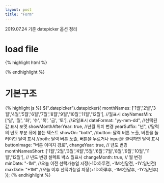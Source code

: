 ```yaml
---
layout: post
title: "Form"
---
```


2019.07.24 기준 datepicker 옵션 정리

# load file

{% highlight html %}
<!-- css -->
<link rel="stylesheet" href="jquery-ui.min.css">

<!-- javascript -->
<script src="jquery.min.js"></script>
<script src="jquery-ui.min.js"></script>

<!-- sprite 이미지 -->
{% endhighlight %}

# 기본구조

{% highlight js %}
$(".datepicker").datepicker({
    monthNames: ['1월','2월','3월','4월','5월','6월','7월','8월','9월','10월','11월','12월'], //월표시
    dayNamesMin: ['일', '월', '화', '수', '목', '금', '토'], //요일표시
    dateFormat: "yy-mm-dd", //선택된 값 표시 포멧
    showMonthAfterYear: true, //년월 위치 변경
    yearSuffix: "년", //달력의 년도 부분 뒤에 붙는 텍스트
    showOn: "both",
        //button: 달력 버튼 노출, 버튼을 눌러야만 달력 표시
        //both: 달력 버튼 노출, 버튼을 누르거나 input을 클릭하면 달력 표시  
    buttonImage: "버튼 이미지 경로",
    changeYear: true, // 년도 변경
    monthNamesShort: ['1월','2월','3월','4월','5월','6월','7월','8월','9월','10월','11월','12월'], 
    // 년도 변경 셀렉트 박스 월표시
    changeMonth: true, // 월 변경
    minDate: "-1M", //오늘 이전 선택가능일 지정(-1D:하루전, -1M:한달전, -1Y:일년전)
    maxDate: "+1M" //오늘 이후 선택가능일 지정(+1D:하루후, -1M:한달후, -1Y:일년후)     
});
{% endhighlight %}